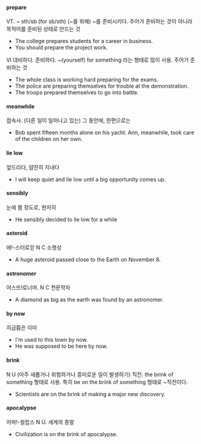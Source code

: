 #### prepare 

VT. ~ sth/sb (for sb/sth) (~를 위해) ~를 준비시키다. 주어가 준비하는 것이 아니라 목적어를 준비된 상태로 만드는 것

- The college prepares students for a career in business.
-  You should prepare the project work. 

VI 대비하다. 준비하다. ~(yourself) for something 라는 형태로 많이 사용. 주어가 준비하는 것

- The whole class is working hard preparing for the exams. 
- The police are preparing themselves for trouble at the demonstration.
- The troops prepared themselves to go into battle.

#### meanwhile 

접속사. (다른 일이 일어나고 있는) 그 동안에, 한편으로는

- Bob spent fifteen months alone on his yacht. Ann, meanwhile, took care of the children on her own.

#### lie low

엎드리다, 얌전히 지내다

-  I will keep quiet and lie low until a big opportunity comes up. 

#### sensibly

눈에 띌 정도로, 현저히

- He sensibly decided to lie low for a while

#### asteroid

애!-스터로읻 N C 소행성

-  A huge asteroid passed close to the Earth on November 8. 

#### astronomer

어스뜨!로너머. N C 천문학자

-  A diamond as big as the earth was found by an astronomer.

#### by now

지금쯤은 이미

-  I'm used to this town by now. 
- He was supposed to be here by now.

#### brink

N U (아주 새롭거나 위험하거나 흥미로운 일이 발생하기) 직전. the brink of something 형태로 사용. 특히 be on the brink of something 형태로 ~직전이다. 

- Scientists are on the brink of making a major new discovery.


#### apocalypse 

어파!-컬립스 N U. 세계의 종말

- Civilization is on the brink of apocalypse. 

